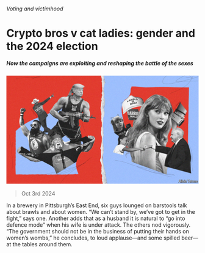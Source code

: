 ###### Voting and victimhood

# Crypto bros v cat ladies: gender and the 2024 election 

##### How the campaigns are exploiting and reshaping the battle of the sexes 

![image](images/20241005_USD001.jpg) 

> Oct 3rd 2024 

In a brewery in Pittsburgh’s East End, six guys lounged on barstools talk about brawls and about women. “We can’t stand by, we’ve got to get in the fight,” says one. Another adds that as a husband it is natural to “go into defence mode” when his wife is under attack. The others nod vigorously. “The government should not be in the business of putting their hands on women’s wombs,” he concludes, to loud applause—and some spilled beer—at the tables around them.

